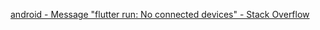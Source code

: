 [android - Message "flutter run: No connected devices" - Stack Overflow](https://stackoverflow.com/questions/49045393/message-flutter-run-no-connected-devices)